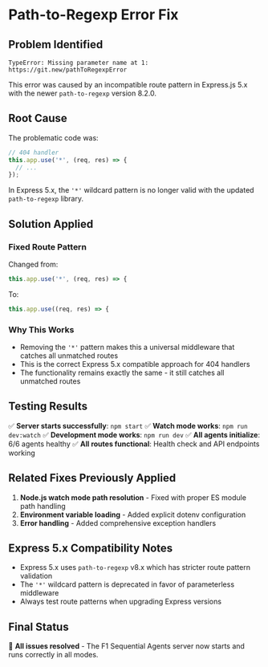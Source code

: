 # Path-to-Regexp Error Fix

## Problem Identified
```
TypeError: Missing parameter name at 1: https://git.new/pathToRegexpError
```

This error was caused by an incompatible route pattern in Express.js 5.x with the newer `path-to-regexp` version 8.2.0.

## Root Cause
The problematic code was:
```javascript
// 404 handler
this.app.use('*', (req, res) => {
  // ...
});
```

In Express 5.x, the `'*'` wildcard pattern is no longer valid with the updated `path-to-regexp` library.

## Solution Applied

### Fixed Route Pattern
Changed from:
```javascript
this.app.use('*', (req, res) => {
```

To:
```javascript
this.app.use((req, res) => {
```

### Why This Works
- Removing the `'*'` pattern makes this a universal middleware that catches all unmatched routes
- This is the correct Express 5.x compatible approach for 404 handlers
- The functionality remains exactly the same - it still catches all unmatched routes

## Testing Results
✅ **Server starts successfully**: `npm start`
✅ **Watch mode works**: `npm run dev:watch` 
✅ **Development mode works**: `npm run dev`
✅ **All agents initialize**: 6/6 agents healthy
✅ **All routes functional**: Health check and API endpoints working

## Related Fixes Previously Applied
1. **Node.js watch mode path resolution** - Fixed with proper ES module path handling
2. **Environment variable loading** - Added explicit dotenv configuration
3. **Error handling** - Added comprehensive exception handlers

## Express 5.x Compatibility Notes
- Express 5.x uses `path-to-regexp` v8.x which has stricter route pattern validation
- The `'*'` wildcard pattern is deprecated in favor of parameterless middleware
- Always test route patterns when upgrading Express versions

## Final Status
🎉 **All issues resolved** - The F1 Sequential Agents server now starts and runs correctly in all modes.
